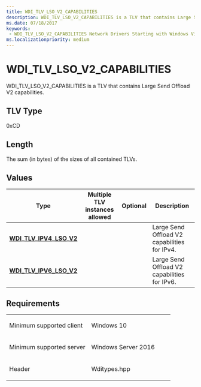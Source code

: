 ```yaml
---
title: WDI_TLV_LSO_V2_CAPABILITIES
description: WDI_TLV_LSO_V2_CAPABILITIES is a TLV that contains Large Send Offload V2 capabilities.
ms.date: 07/18/2017
keywords:
 - WDI_TLV_LSO_V2_CAPABILITIES Network Drivers Starting with Windows Vista
ms.localizationpriority: medium
---
```


# WDI\_TLV\_LSO\_V2\_CAPABILITIES


WDI\_TLV\_LSO\_V2\_CAPABILITIES is a TLV that contains Large Send Offload V2 capabilities.

## TLV Type


0xCD

## Length


The sum (in bytes) of the sizes of all contained TLVs.

## Values


| Type                                                   | Multiple TLV instances allowed | Optional | Description                                  |
|--------------------------------------------------------|--------------------------------|----------|----------------------------------------------|
| [**WDI\_TLV\_IPV4\_LSO\_V2**](wdi-tlv-ipv4-lso-v2.md) |                                |          | Large Send Offload V2 capabilities for IPv4. |
| [**WDI\_TLV\_IPV6\_LSO\_V2**](wdi-tlv-ipv6-lso-v2.md) |                                |          | Large Send Offload V2 capabilities for IPv6. |

 

## Requirements

<table>
<colgroup>
<col width="50%" />
<col width="50%" />
</colgroup>
<tbody>
<tr class="odd">
<td><p>Minimum supported client</p></td>
<td><p>Windows 10</p></td>
</tr>
<tr class="even">
<td><p>Minimum supported server</p></td>
<td><p>Windows Server 2016</p></td>
</tr>
<tr class="odd">
<td><p>Header</p></td>
<td>Wditypes.hpp</td>
</tr>
</tbody>
</table>

 

 




